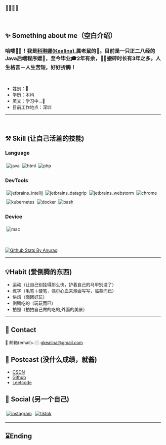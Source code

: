 ### 👋👋👋👋

<br />

## ✨ Something about me（空白介绍）
### 哈喽🙋‍♂️！我是[科琳娜(Kealina)](https://github.com/Kealina-A),属老鼠的🐁。目前是一只正二八经的Java后端程序媛🙈，至今毕业🎓2年有余，👨‍💻搬砖时长有3年之多。人生格言－人生苦短，好好折腾！

<br>

* 姓别：👧
* 学历：本科
* 英文：学习中...📕
* 目前工作地点：深圳


*************

<br />

## ⚒️ Skill (让自己活着的技能)

### Language
<img src="https://github.com/Kealina-A/Kealina/blob/master/svgs/coloredBadges/svg/dev/languages/java.svg" alt="java" style="vertical-align:top; margin:6px 4px;"><img src="https://github.com/Kealina-A/Kealina/blob/master/svgs/coloredBadges/svg/dev/languages/html.svg" alt="html" style="vertical-align:top; margin:6px 4px;"><img src="https://github.com/Kealina-A/Kealina/blob/master/svgs/coloredBadges/svg/dev/languages/php.svg" alt="php" style="vertical-align:top; margin:6px 4px;">

### DevTools
<img src="https://github.com/Kealina-A/Kealina/blob/master/svgs/coloredBadges/svg/dev/tools/jetbrains_intellij.svg" alt="jetbrains_intellij" style="vertical-align:top; margin:6px 4px;"><img src="https://github.com/Kealina-A/Kealina/blob/master/svgs/coloredBadges/svg/dev/tools/jetbrains_datagrip.svg" alt="jetbrains_datagrip" style="vertical-align:top; margin:6px 4px;"><img src="https://github.com/Kealina-A/Kealina/blob/master/svgs/coloredBadges/svg/dev/tools/jetbrains_webstorm.svg" alt="jetbrains_webstorm" style="vertical-align:top; margin:6px 4px;"><img src="https://github.com/Kealina-A/Kealina/blob/master/svgs/coloredBadges/svg/dev/misc/chrome.svg" alt="chrome" style="vertical-align:top; margin:6px 4px;">
<img src="https://github.com/Kealina-A/Kealina/blob/master/svgs/coloredBadges/svg/dev/services/kubernetes.svg" alt="kubernetes" style="vertical-align:top; margin:6px 4px;"><img src="https://github.com/Kealina-A/Kealina/blob/master/svgs/coloredBadges/svg/dev/tools/docker.svg" alt="docker" style="vertical-align:top; margin:6px 4px;"><img src="https://github.com/Kealina-A/Kealina/blob/master/svgs/coloredBadges/svg/dev/tools/bash.svg" alt="bash" style="vertical-align:top; margin:6px 4px;">

### Device
<img src="https://github.com/Kealina-A/Kealina/blob/master/svgs/coloredBadges/svg/devices/mac.svg" alt="mac" style="vertical-align:top; margin:6px 4px;">
</p>

<br />

[![Github Stats By Anurag](https://github-readme-stats.vercel.app/api?username=Kealina-A&show_icons=true&title_color=fff&icon_color=79ff97&text_color=9f9f9f&bg_color=151515)](https://github.com/anuraghazra/github-readme-stats)

*************


## 💡Habit (爱倒腾的东西)

* 运动（让自己别挂得那么快，护着自己的马甲别没了）
* 练字（毛笔＋硬笔，偶尔心血来潮会写写，临摹而已）
* 烘焙（面团好玩）
* 倒腾吃的（玩玩而已）
* 拍照（拍拍自己做的吃的,外面的美景）

*************

## 🌟 Contact

📮 邮箱(email)👉🏼 gkealina@gmail.com


## 🌱 Postcast (没什么成绩，就酱)

* [CSDN](https://blog.csdn.net/kealina)
* [Github](https://github.com/Kealina-A)
* [Leetcode](https://leetcode-cn.com/u/kealina/)

## 🌹 Social (另一个自己)

 [<img src="https://github.com/Kealina-A/Kealina/blob/master/svgs/coloredBadges/svg/social/instagram.svg" alt="instagram" style="vertical-align:top; margin:6px 4px;">](https://blog.csdn.net/kealina) [<img src="https://github.com/Kealina-A/Kealina/blob/master/svgs/coloredBadges/svg/social/tiktok.svg" alt="tiktok" style="vertical-align:top; margin:6px 4px;">](https://blog.csdn.net/kealina)

***********************************

## ⌛Ending 
